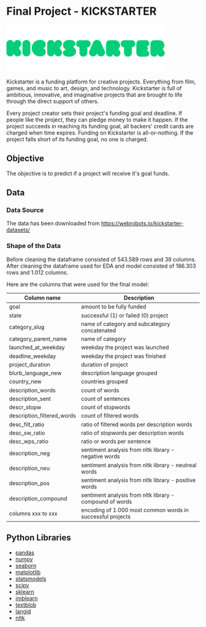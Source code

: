 # Final Project - KICKSTARTER

![picture](kickstarter.png)

Kickstarter is a funding platform for creative projects. Everything from film, games, and music to art, design, and technology. Kickstarter is full of ambitious, innovative, and imaginative projects that are brought to life through the direct support of others.

Every project creator sets their project's funding goal and deadline. If people like the project, they can pledge money to make it happen. If the project succeeds in reaching its funding goal, all backers' credit cards are charged when time expires. Funding on Kickstarter is all-or-nothing. If the project falls short of its funding goal, no one is charged.

## Objective

The objective is to predict if a project will receive it's goal funds.

## Data

### Data Source

The data has been downloaded from https://webrobots.io/kickstarter-datasets/

### Shape of the Data

Before cleaning the dataframe consisted of 543.589 rows and 39 columns. 
After cleaning the dataframe used for EDA and model consisted of 186.303 rows and 1.012 columns.

Here are the columns that were used for the final model:

| Column name | Description |
| ----------- | ----------- |
| goal | amount to be fully funded |
| state | successful (1) or failed (0) project |
| category_slug | name of category and subcategory concatenated |
| category_parent_name | name of category |
| launched_at_weekday | weekday the project was launched |
| deadline_weekday | weekday the project was finished |
| project_duration | duration of project |
| blurb_language_new | description language grouped |
| country_new | countries grouped |
| description_words | count of words |
| description_sent | count of sentences |
| descr_stopw | count of stopwords |
| description_filtered_words | count of filtered words |
| desc_filt_ratio | ratio of filtered words per description words |
| desc_sw_ratio | ratio of stopwords per description words |
| desc_wps_ratio | ratio or words per sentence |
| description_neg | sentiment analysis from nltk library - negative words |
| description_neu | sentiment analysis from nltk library - neutreal words |
| description_pos | sentiment analysis from nltk library - positive words |
| description_compound | sentiment analysis from nltk library - compound of words |
| columns xxx to xxx | encoding of 1.000 most common words in successful projects |

## Python Libraries
- [pandas](https://pandas.pydata.org/)
- [numpy](https://numpy.org/)
- [seaborn](https://seaborn.pydata.org/)
- [matplotlib](https://matplotlib.org/)
- [statsmodels](https://www.statsmodels.org/stable/index.html)
- [scipy](https://www.scipy.org/)
- [sklearn](https://scikit-learn.org/stable/)
- [imblearn](https://imbalanced-learn.org/stable/)
- [textblob](https://textblob.readthedocs.io/en/dev/)
- [langid](https://pypi.org/project/langid/1.1.2dev/)
- [nltk](https://www.nltk.org/)